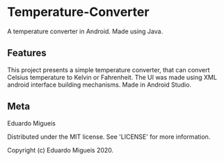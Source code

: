 # Temperature-Converter
 A temperature converter in Android. Made using Java.
 
 ## Features
  This project presents a simple temperature converter, that can convert Celsius temperature to Kelvin or Fahrenheit. The UI was made using XML android interface building mechanisms. Made in Android Studio.

## Meta
Eduardo Migueis

Distributed under the MIT license. See 'LICENSE' for more information.

Copyright (c) Eduardo Migueis 2020.
